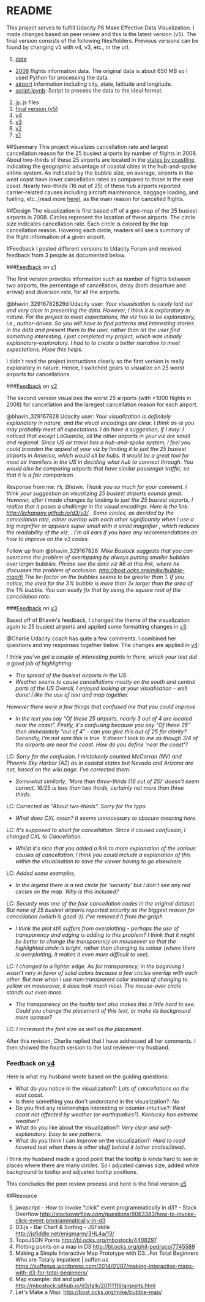 README
====================================================
This project serves to fulfill Udacity P6 Make Effective Data Visualization. I made changes based on peer review and this is the latest version (v5). The final version consists of the following files/folders. Previous versions can be found by changing v5 with v4, v3, etc., in the url.

1. [data](https://github.com/LiChangNY/LiChangNY.github.io/tree/master/d3/v5/data)
  * [2008](http://stat-computing.org/dataexpo/2009/the-data.html) flights information data. The original data is about 650 MB so I used Python for processing the data.
  * [airport](http://stat-computing.org/dataexpo/2009/supplemental-data.html) information including city, state, latitude and longitude. 
  * [script.ipynb](https://github.com/LiChangNY/LiChangNY.github.io/tree/master/d3/v5/data/script.ipynb): Script to process the data to the ideal format. 
2. [js](https://github.com/LiChangNY/LiChangNY.github.io/tree/master/d3/v5/js):.js files
3. [final version (v5)](http://lichangny.github.io/d3/v5/index.html)
4. [v4](http://lichangny.github.io/d3/v4/index.html)
5. [v3](http://lichangny.github.io/d3/v3/index.html)
6. [v2](http://lichangny.github.io/d3/v2/index.html)
7. [v1](http://lichangny.github.io/d3/v1/index.html)

##Summary
This project visualizes cancellation rate and largest cancellation reason for the 25 busiest airports by number of flights in 2008. About two-thirds of these 25 airports are located in the [states by coastline](https://en.wikipedia.org/wiki/List_of_U.S._states_by_coastline), indicating the geographic advantage of coastal cities in the hub-and-spoke airline system. As indicated by the bubble size, on average, airports in the west coast have lower cancellation rates as compared to those in the east coast. Nearly two-thirds (16 out of 25) of these hub airports reported carrier-related causes including aircraft maintenance, baggage loading, and fueling, etc.,(read more [here](http://www.rita.dot.gov/bts/help/aviation/html/understanding.html)), as the main reason for cancelled flights.

##Design
The visualization is first based off of a geo-map of the 25 busiest airports in 2008. Circles represent the location of these airports. The circle size indicates cancellation rate. Each circle is colored by the top cancellation reason. Hovering each circle, readers will see a summary of the flight information of a given airport.   

#Feedback
I posted different versions to Udacity Forum and received feedback from 3 people as documented below. 
  
###[Feedback](https://discussions.udacity.com/t/project-6-feedback-request-us-flight-information-2008/31275) on [v1](http://lichangny.github.io/d3/v1/index.html)

The first version provides information such as number of flights between two airports, the percentage of cancellation, delay (both departure and arrival) and diversion rate, for all the airports.

@bhavin_32916782826d Udacity user: *Your visualisation is nicely laid out and very clear in presenting the data. However, I think it is exploratory in nature. For the project to meet expectations, the viz has to be explanatory, i.e., author-driven. So you will have to find patterns and interesting stories in the data and present them to the user, rather than let the user find something interesting. I just completed my project, which was initially explanatory-exploratory. I had to to create a better narrative to meet expectations. Hope this helps.*

I didn't read the project instructions clearly so the first version is really exploratory in nature. Hence, I switched gears to visualize on 25 worst airports for cancellations.

###[Feedback](https://discussions.udacity.com/t/project-6-feedback-request-25-worst-airports-for-cancellations-2008/32165) on [v2](http://lichangny.github.io/d3/v2/index.html)

The second version visualizes the worst 25 airports (with >1000 flights in 2008) for cancellation and the laregest cancellation reason for each airport.

@bhavin_329167828 Udacity user: *Your visualization is definitely explanatory in nature, and the visual encodings are clear. I think as-is you may probably meet all expectations. I do have a suggestion, if I may:
I noticed that except LaGuardia, all the other airports in your viz are small and regional. Since US air travel has a hub-and-spoke system, I feel you could broaden the appeal of your viz by limiting it to just the 25 busiest airports in America, which would all be hubs. It would be a great tool for most air travellers in the US in deciding what hub to connect through.
You would also be comparing airports that have similar passenger traffic, so that it is a fair comparison.*

Response from me: *Hi, Bhavin. Thank you so much for your comment. I think your suggestion on visualizing 25 busiest airports sounds great. However, after I made changes by limiting to just the 25 busiest airports, I realize that it poses a challenge in the visual encodings. Here is the link: http://lichangny.github.io/d3/v3/ . Some circles, as decided by the cancellation rate, either overlap with each other significantly when I use a big magnifier or appears super small with a small magnifier , which reduces the readability of the viz....I'm all ears if you have any recommendations on how to improve on the v3 codes.*

Follow up from @bhavin_329167828: *Mike Bostock suggests that you can overcome the problem of overlapping by always putting smaller bubbles over larger bubbles. Please see the data viz #6 at this link, where he discusses the problem of occlusion. http://bost.ocks.org/mike/bubble-map/6 The lie-factor on the bubbles seems to be greater than 1. If you notice, the area for the 3% bubble is more than 3x larger than the area of the 1% bubble. You can easily fix that by using the square root of the cancellation rate.*

###[Feedback](https://discussions.udacity.com/t/project-6-feedback-request-25-worst-airports-for-cancellations-2008/32165) on [v3](http://lichangny.github.io/d3/v3/index.html)

Based off of Bhavin's feedback, I changed the theme of the visualization again to 25 busiest airports and applied some formatting changes in [v3](http://lichangny.github.io/d3/v3/index.html). 

@Charlie Udacity coach has quite a few comments. I combined her questions and my responses together below. The changes are applied in [v4](http://lichangny.github.io/d3/v4/index.html):

*I think you've got a couple of interesting points in there, which your text did a good job of highlighting:*
- *The spread of the busiest airports in the US*
- *Weather seems to cause cancellations mostly on the south and central parts of the US*
*Overall, I enjoyed looking at your visualisation - well done! I like the use of text and map together.*

*However there were a few things that confused me that you could improve*
- *In the text you say "Of these 25 airports, nearly 3 out of 4 are located near the coast". Firstly, it's confusing because you say "Of these 25" then immediately "out of 4" - can you give this out of 25 for clarity? Secondly, I'm not sure this is true. It doesn't look to me as though 3/4 of the airports are near the coast. How do you define 'near the coast'?*

LC: *Sorry for the confusion. I mistakenly counted McCarran (NV) and Phoenix Sky Harbor (AZ) as in coastal states but Nevada and Arizona are not, based on the wiki page. I've corrected them.*

- *Somewhat similarly, 'More than three-thirds (16 out of 25)' doesn't seem correct. 16/25 is less than two thirds, certainly not more than three thirds.*

LC: *Corrected as "About two-thirds". Sorry for the typo.*

- *What does CXL mean? It seems unnecessary to obscure meaning here.*

LC: *It's supposed to short for cancellation. Since it caused confusion, I changed CXL to Cancellation.* 

- *Whilst it's nice that you added a link to more explanation of the various causes of cancellation, I think you could include a explanation of this within the visualisation to save the viewer having to go elsewhere.*

LC: *Added some examples.*

- *In the legend there is a red circle for 'security' but I don't see any red circles on the map. Why is this included?*

LC: *Security was one of the four cancellation codes in the original dataset. But none of 25 busiest airports reported security as the biggest reason for cancellation (which is good :)). I've removed it from the graph.*

- *I think the plot still suffers from overplotting - perhaps the use of transparency and edging is adding to this problem? I think that it might be better to change the transparency on mouseover so that the highlighted circle is bright, rather than changing its colour (where there is overplotting, it makes it even more difficult to see).*

LC: *I changed to a lighter edge. As for transparency, in the beginning I wasn’t very in favor of solid colors because a few circles overlap with each other. But now when I use non-transparent color instead of changing to yellow on mouseover, it does look much nicer. The mouse-over circle stands out even more.*

- *The transparency on the tooltip text also makes this a little hard to see. Could you change the placement of this text, or make its background more opaque?*

LC: *I increased the font size as well as the placement.*

After this revision, Charlie replied that I have addressed all her comments. I then showed the fourth version to the last reviewer-my husband. 

### Feedback on [v4](http://lichangny.github.io/d3/v4/index.html)

Here is what my husband wrote based on the guiding questions:
  - What do you notice in the visualization?: *Lots of cancellations on the east coast.* 
  - Is there something you don't understand in the visualization?: *No*
  - Do you find any relationships interesting or counter-intuitive?: *West coast not affected by weather (or earthquakes?). Kentucky has extreme weather?*
  - What do you like about the visualization?: *Very clear and self-explanatory. Easy to see patterns.*
  - What do you think I can improve on the visualization?: *Hard to read hovered text when there is other stuff behind it (other circles/lines).*
  
I think my husband made a good point that the tooltip is kinda hard to see in places where there are many circles. So I adjusted canvas size, added white background to tooltip and adjusted tooltip positions. 

This concludes the peer review process and here is the final version [v5](http://lichangny.github.io/d3/v5/index.html).

##Resource
1. javascript - How to invoke "click" event programmatically in d3? - Stack Overflow
http://stackoverflow.com/questions/9063383/how-to-invoke-click-event-programmatically-in-d3
2. D3.js - Bar Chart & Sorting - JSFiddle http://jsfiddle.net/enigmarm/3HL4a/13/
3. TopoJSON Points http://bl.ocks.org/mbostock/4408297
4. Plotting points on a map in D3 http://bl.ocks.org/phil-pedruco/7745589
5. Making a Simple Interactive Map Prototype with D3…For Total Beginners Who are Totally Impatient | suffen.us
https://suffenus.wordpress.com/2014/01/07/making-interactive-maps-with-d3-for-total-beginners/
6. Map example: dot and path http://mbostock.github.io/d3/talk/20111116/airports.html
7. Let's Make a Map: http://bost.ocks.org/mike/bubble-map/
